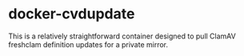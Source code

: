 # docker-cvdupdate

This is a relatively straightforward container designed to pull ClamAV freshclam definition updates for a private mirror.
